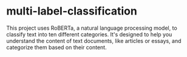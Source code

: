 # multi-label-classification

This project uses RoBERTa, a natural language processing model, to classify text into ten different categories. It's designed to help you understand the content of text documents, like articles or essays, and categorize them based on their content.
